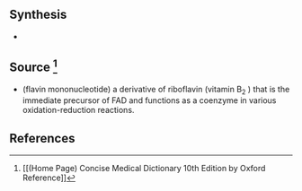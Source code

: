 ## Synthesis
- 
## Source [^1]
- (flavin mononucleotide) a derivative of riboflavin (vitamin $\mathrm{B}_{2}$ ) that is the immediate precursor of FAD and functions as a coenzyme in various oxidation-reduction reactions.
## References

[^1]: [[(Home Page) Concise Medical Dictionary 10th Edition by Oxford Reference]]